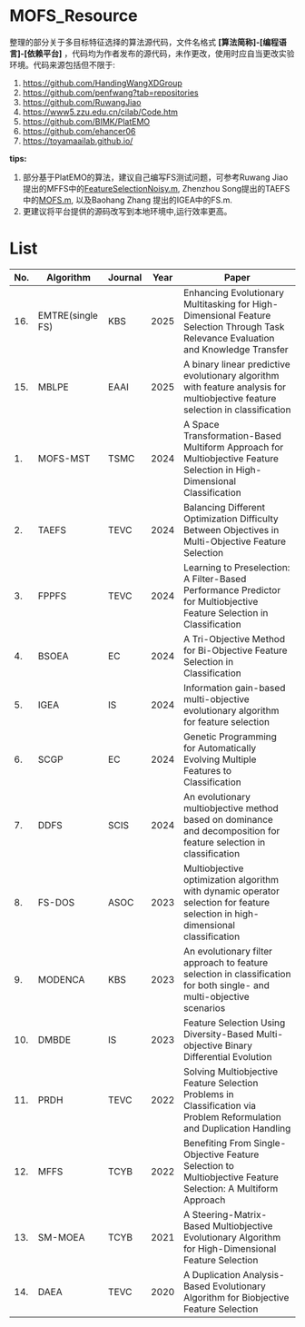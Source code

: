 # MOFS_Resource
整理的部分关于多目标特征选择的算法源代码，文件名格式 **[算法简称]-[编程语言]-[依赖平台]** ，代码均为作者发布的源代码，未作更改，使用时应自当更改实验环境。代码来源包括但不限于:
1. https://github.com/HandingWangXDGroup
2. https://github.com/penfwang?tab=repositories
3. https://github.com/RuwangJiao
4. https://www5.zzu.edu.cn/cilab/Code.htm
5. https://github.com/BIMK/PlatEMO
6. https://github.com/ehancer06
7. https://toyamaailab.github.io/

**tips:**
1. 部分基于PlatEMO的算法，建议自己编写FS测试问题，可参考Ruwang Jiao提出的MFFS中的[FeatureSelectionNoisy.m](https://github.com/RuwangJiao/MFFS/blob/main/FeatureSelectionNoisy.m "FeatureSelectionNoisy.m"),  Zhenzhou Song提出的TAEFS中的[MOFS.m](https://github.com/HandingWangXDGroup/TAEFS-Matlab/blob/main/TAEFS/Problems/MOFS.m "MOFS.m"), 以及Baohang Zhang 提出的IGEA中的FS.m.  
2. 更建议将平台提供的源码改写到本地环境中,运行效率更高。

# List
| No. | Algorithm | Journal | Year | Paper                                                                                                                          |
| --- | --------- | ------- | ---- | ------------------------------------------------------------------------------------------------------------------------------ |
| 16. | EMTRE(single FS)     | KBS     | 2025 |Enhancing Evolutionary Multitasking for High-Dimensional Feature Selection Through Task Relevance Evaluation and Knowledge Transfer|
| 15. | MBLPE     | EAAI    | 2025 | A binary linear predictive evolutionary algorithm with feature analysis for multiobjective feature selection in classification |
| 1.  | MOFS-MST  | TSMC    | 2024 | A Space Transformation-Based Multiform Approach for Multiobjective Feature Selection in High-Dimensional Classification        |
| 2.  | TAEFS     | TEVC    | 2024 | Balancing Different Optimization Difficulty Between Objectives in Multi-Objective Feature Selection                            |
| 3.  | FPPFS     | TEVC    | 2024 | Learning to Preselection: A Filter-Based Performance Predictor for Multiobjective Feature Selection in Classification          |
| 4.  | BSOEA     | EC      | 2024 | A Tri-Objective Method for Bi-Objective Feature Selection in Classification                                                    |
| 5.  | IGEA      | IS      | 2024 | Information gain-based multi-objective evolutionary algorithm for feature selection                                            |
| 6.  | SCGP      | EC      | 2024 | Genetic Programming for Automatically Evolving Multiple Features to Classification                                             |
| 7.  | DDFS      | SCIS    | 2024 | An evolutionary multiobjective method based on dominance and decomposition for feature selection in classification             |
| 8.  | FS-DOS    | ASOC    | 2023 | Multiobjective optimization algorithm with dynamic operator selection for feature selection in high-dimensional classification |
| 9.  | MODENCA   | KBS     | 2023 | An evolutionary filter approach to feature selection in classification for both single- and multi-objective scenarios          |
| 10. | DMBDE     | IS      | 2023 | Feature Selection Using Diversity-Based Multi-objective Binary Differential Evolution                                          |
| 11. | PRDH      | TEVC    | 2022 | Solving Multiobjective Feature Selection Problems in Classification via Problem Reformulation and Duplication Handling         |
| 12. | MFFS      | TCYB    | 2022 | Benefiting From Single-Objective Feature Selection to Multiobjective Feature Selection: A Multiform Approach                   |
| 13. | SM-MOEA   | TCYB    | 2021 | A Steering-Matrix-Based Multiobjective Evolutionary Algorithm for High-Dimensional Feature Selection                           |
| 14. | DAEA      | TEVC    | 2020 | A Duplication Analysis-Based Evolutionary Algorithm for Biobjective Feature Selection                                          |

